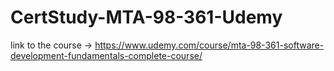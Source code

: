 # CertStudy-MTA-98-361-Udemy
link to the course -> https://www.udemy.com/course/mta-98-361-software-development-fundamentals-complete-course/
